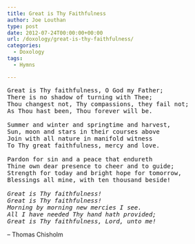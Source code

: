```yaml
---
title: Great is Thy Faithfulness
author: Joe Louthan
type: post
date: 2012-07-24T00:00:00+00:00
url: /doxology/great-is-thy-faithfulness/
categories:
  - Doxology
tags:
  - Hymns

---
```

<pre>Great is Thy faithfulness, O God my Father;
There is no shadow of turning with Thee;
Thou changest not, Thy compassions, they fail not;
As Thou hast been, Thou forever will be.

Summer and winter and springtime and harvest,
Sun, moon and stars in their courses above
Join with all nature in manifold witness
To Thy great faithfulness, mercy and love.

Pardon for sin and a peace that endureth
Thine own dear presence to cheer and to guide;
Strength for today and bright hope for tomorrow,
Blessings all mine, with ten thousand beside!

<em>Great is Thy faithfulness!
Great is Thy faithfulness!
Morning by morning new mercies I see.
All I have needed Thy hand hath provided;
Great is Thy faithfulness, Lord, unto me!</em></pre>

&#8211; Thomas Chisholm